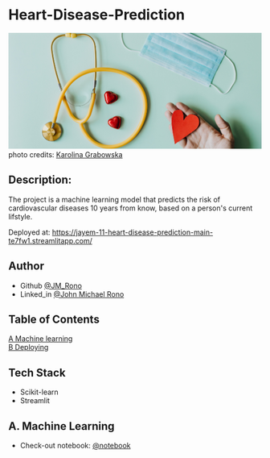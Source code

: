 # Heart-Disease-Prediction
![hospital](https://github.com/Jayem-11/Heart-Disease-Prediction/blob/main/pexels-karolina-grabowska-4386466.jpg)
photo credits: [Karolina Grabowska](https://www.pexels.com/@karolina-grabowska/)  

## Description:
The project is a machine learning model that predicts the risk of cardiovascular diseases 10 years from know, based on a person's current lifstyle.

Deployed at: https://jayem-11-heart-disease-prediction-main-te7fw1.streamlitapp.com/

## Author
- Github [@JM_Rono](https://github.com/Jayem-11)
- Linked_in [@John Michael Rono](https://www.linkedin.com/in/john-michael-rono-26a2b6183/?lipi=urn%3Ali%3Apage%3Ad_flagship3_feed%3BGItpY4FbT0mUzd4XQz%2FwxQ%3D%3D)

## Table of Contents
[A Machine learning](#ml) <br>
[B Deploying](#dp) <br>

## Tech Stack
- Scikit-learn
- Streamlit

## A.<span id="ml"> Machine Learning </span>

- Check-out notebook:  [@notebook](https://github.com/Jayem-11/Heart-Disease-Prediction/blob/main/Heart%20Disease%20Prediction.ipynb)
## 














